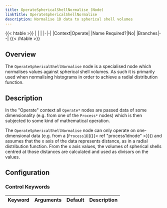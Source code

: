 ```yaml
---
title: OperateSphericalShellNormalise (Node)
linkTitle: OperateSphericalShellNormalise
description: Normalise 1D data to spherical shell volumes
---
```


{{< htable >}}
| | |
|-|-|
|Context|Operate|
|Name Required?|No|
|Branches|--|
{{< /htable >}}

## Overview

The `OperateSphericalShellNormalise` node is a specialised node which normalises values against spherical shell volumes. As such it is primarily used when normalising histograms in order to achieve a radial distribution function.

## Description

In the "Operate" context all `Operate*` nodes are passed data of some dimensionality (e.g. from one of the `Process*` nodes) which is then subjected to some kind of mathematical operation.

The `OperateSphericalShellNormalise` node can only operate on one-dimensional data (e.g. from a [`Process1D`]({{< ref "process1dnode" >}})) and assumes that the x axis of the data represents distance, as in a radial distribution function. From the x axis values, the volumes of spherical shells centred at those distances are calculated and used as divisors on the values.

## Configuration

### Control Keywords

|Keyword|Arguments|Default|Description|
|:------|:--:|:-----:|-----------|
